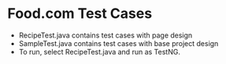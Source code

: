 # Food.com Test Cases

- RecipeTest.java contains test cases with page design
- SampleTest.java contains test cases with base project design
- To run, select RecipeTest.java and run as TestNG.
